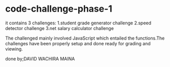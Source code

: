 # code-challenge-phase-1

it contains 3 challenges:
1.student grade generator challenge
2.speed detector challenge
3.net salary calculator challenge

The challenged mainly involved JavaScript which entailed the functions.The challenges have been properly setup and done ready for grading and viewing.

done by;DAVID WACHIRA MAINA
